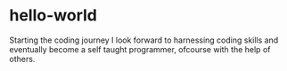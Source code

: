 # hello-world
Starting the coding journey
I look forward to harnessing coding skills and eventually become a self taught programmer, ofcourse with the help of others.
